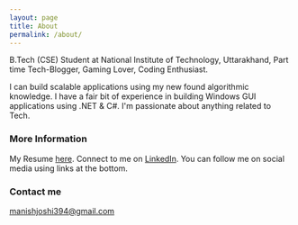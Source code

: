 ```yaml
---
layout: page
title: About
permalink: /about/
---
```


B.Tech (CSE) Student at National Institute of Technology, Uttarakhand,
Part time Tech-Blogger,
Gaming Lover,
Coding Enthusiast.

I can build scalable applications using my new found algorithmic knowledge. I have a fair bit of experience in building Windows GUI applications using .NET & C#. I'm passionate about anything related to Tech.

### More Information
My Resume [here](https://1drv.ms/b/s!Al2_jCK0pqdIii4PYS-zzDHwLRfe).
Connect to me on [LinkedIn](https://www.linkedin.com/in/manishjoshi394/).
You can follow me on social media using links at the bottom.

### Contact me

[manishjoshi394@gmail.com](mailto:manishjoshi394@gmail.com)

